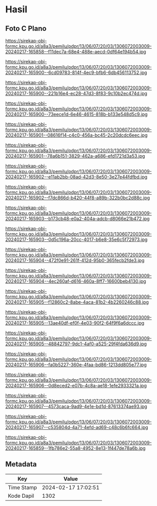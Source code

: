 # Hasil

## Foto C Plano

https://sirekap-obj-formc.kpu.go.id/a8a3/pemilu/pdpr/13/06/07/20/03/1306072003009-20240217-165858--f11dec7a-68e4-488e-aecd-0df64e194b54.jpg

https://sirekap-obj-formc.kpu.go.id/a8a3/pemilu/pdpr/13/06/07/20/03/1306072003009-20240217-165900--6cd09783-814f-4ec9-bfb6-6db456113752.jpg

https://sirekap-obj-formc.kpu.go.id/a8a3/pemilu/pdpr/13/06/07/20/03/1306072003009-20240217-165900--221b16e4-ec28-47d3-8f83-9c10b2ec474d.jpg

https://sirekap-obj-formc.kpu.go.id/a8a3/pemilu/pdpr/13/06/07/20/03/1306072003009-20240217-165900--73eece1d-6e46-4615-818b-b133e548d5c9.jpg

https://sirekap-obj-formc.kpu.go.id/a8a3/pemilu/pdpr/13/06/07/20/03/1306072003009-20240217-165901--08616f14-c4c0-456a-bc45-2c20dcdc6eec.jpg

https://sirekap-obj-formc.kpu.go.id/a8a3/pemilu/pdpr/13/06/07/20/03/1306072003009-20240217-165901--78a6b151-3829-462a-a686-efd1721d3a53.jpg

https://sirekap-obj-formc.kpu.go.id/a8a3/pemilu/pdpr/13/06/07/20/03/1306072003009-20240217-165902--e11ab2bb-08ad-42d3-8e50-3e27e44fdfbd.jpg

https://sirekap-obj-formc.kpu.go.id/a8a3/pemilu/pdpr/13/06/07/20/03/1306072003009-20240217-165902--f7dc866d-b420-44f8-a89b-322b0bc2d88c.jpg

https://sirekap-obj-formc.kpu.go.id/a8a3/pemilu/pdpr/13/06/07/20/03/1306072003009-20240217-165903--b173cb48-e0a2-404a-adcb-d8066e21b472.jpg

https://sirekap-obj-formc.kpu.go.id/a8a3/pemilu/pdpr/13/06/07/20/03/1306072003009-20240217-165903--0d5c196a-20cc-4017-b6e8-35e6c5f72973.jpg

https://sirekap-obj-formc.kpu.go.id/a8a3/pemilu/pdpr/13/06/07/20/03/1306072003009-20240217-165904--472f0e91-261f-412d-95b0-365fecb2fde3.jpg

https://sirekap-obj-formc.kpu.go.id/a8a3/pemilu/pdpr/13/06/07/20/03/1306072003009-20240217-165904--4ec260af-d616-460a-8ff7-16600beb4130.jpg

https://sirekap-obj-formc.kpu.go.id/a8a3/pemilu/pdpr/13/06/07/20/03/1306072003009-20240217-165905--f12860c2-8abe-4aca-81b2-4b2260246c88.jpg

https://sirekap-obj-formc.kpu.go.id/a8a3/pemilu/pdpr/13/06/07/20/03/1306072003009-20240217-165905--13ae40df-ef0f-4e03-90f2-64f9f6a6dccc.jpg

https://sirekap-obj-formc.kpu.go.id/a8a3/pemilu/pdpr/13/06/07/20/03/1306072003009-20240217-165905--48842797-9dc1-4af0-a525-29f4fda636d9.jpg

https://sirekap-obj-formc.kpu.go.id/a8a3/pemilu/pdpr/13/06/07/20/03/1306072003009-20240217-165906--fa0b5227-360e-4faa-bd86-1213dd805e77.jpg

https://sirekap-obj-formc.kpu.go.id/a8a3/pemilu/pdpr/13/06/07/20/03/1306072003009-20240217-165906--0d8eced2-e07b-4c8a-ae18-1efe2933321a.jpg

https://sirekap-obj-formc.kpu.go.id/a8a3/pemilu/pdpr/13/06/07/20/03/1306072003009-20240217-165907--4573caca-9ad9-4e1e-bd1d-87613374ae93.jpg

https://sirekap-obj-formc.kpu.go.id/a8a3/pemilu/pdpr/13/06/07/20/03/1306072003009-20240217-165907--c535804d-4a71-4efd-ad69-c48c6b6fc664.jpg

https://sirekap-obj-formc.kpu.go.id/a8a3/pemilu/pdpr/13/06/07/20/03/1306072003009-20240217-165859--1fb786e2-55a8-4952-8e13-1f447de78a6b.jpg


## Metadata

| Key        | Value               |
| ---------- | ------------------- |
| Time Stamp | 2024-02-17 17:02:51 |
| Kode Dapil | 1302                |




